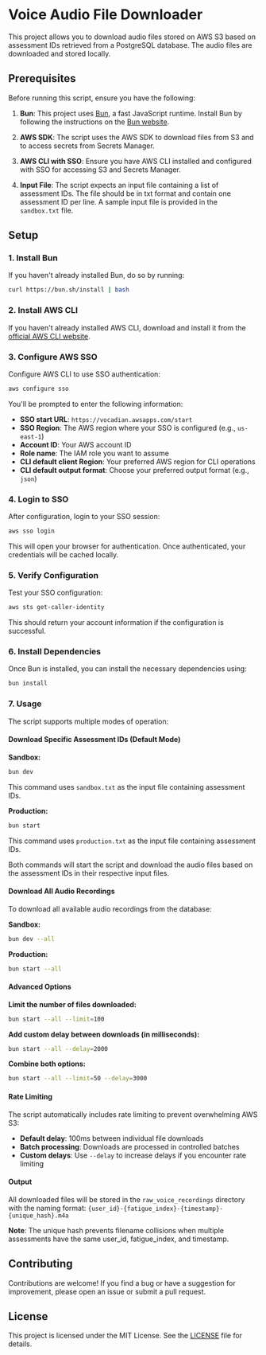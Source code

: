 # Voice Audio File Downloader

This project allows you to download audio files stored on AWS S3 based on assessment IDs retrieved from a PostgreSQL database. The audio files are downloaded and stored locally.

## Prerequisites

Before running this script, ensure you have the following:

1. **Bun**: This project uses [Bun](https://bun.sh/), a fast JavaScript runtime. Install Bun by following the instructions on the [Bun website](https://bun.sh/docs/install).

2. **AWS SDK**: The script uses the AWS SDK to download files from S3 and to access secrets from Secrets Manager.

3. **AWS CLI with SSO**: Ensure you have AWS CLI installed and configured with SSO for accessing S3 and Secrets Manager.

4. **Input File**: The script expects an input file containing a list of assessment IDs. The file should be in txt format and contain one assessment ID per line. A sample input file is provided in the `sandbox.txt` file.

## Setup

### 1. Install Bun

If you haven't already installed Bun, do so by running:

```bash
curl https://bun.sh/install | bash
```

### 2. Install AWS CLI

If you haven't already installed AWS CLI, download and install it from the [official AWS CLI website](https://aws.amazon.com/cli/).

### 3. Configure AWS SSO

Configure AWS CLI to use SSO authentication:

```bash
aws configure sso
```

You'll be prompted to enter the following information:

- **SSO start URL**: `https://vocadian.awsapps.com/start`
- **SSO Region**: The AWS region where your SSO is configured (e.g., `us-east-1`)
- **Account ID**: Your AWS account ID
- **Role name**: The IAM role you want to assume
- **CLI default client Region**: Your preferred AWS region for CLI operations
- **CLI default output format**: Choose your preferred output format (e.g., `json`)

### 4. Login to SSO

After configuration, login to your SSO session:

```bash
aws sso login
```

This will open your browser for authentication. Once authenticated, your credentials will be cached locally.

### 5. Verify Configuration

Test your SSO configuration:

```bash
aws sts get-caller-identity
```

This should return your account information if the configuration is successful.

### 6. Install Dependencies

Once Bun is installed, you can install the necessary dependencies using:

```bash
bun install
```

### 7. Usage

The script supports multiple modes of operation:

#### Download Specific Assessment IDs (Default Mode)

**Sandbox:**
```bash
bun dev
```
This command uses `sandbox.txt` as the input file containing assessment IDs.

**Production:**
```bash
bun start
```
This command uses `production.txt` as the input file containing assessment IDs.

Both commands will start the script and download the audio files based on the assessment IDs in their respective input files.

#### Download All Audio Recordings

To download all available audio recordings from the database:

**Sandbox:**
```bash
bun dev --all
```

**Production:**
```bash
bun start --all
```

#### Advanced Options

**Limit the number of files downloaded:**
```bash
bun start --all --limit=100
```

**Add custom delay between downloads (in milliseconds):**
```bash
bun start --all --delay=2000
```

**Combine both options:**
```bash
bun start --all --limit=50 --delay=3000
```

#### Rate Limiting

The script automatically includes rate limiting to prevent overwhelming AWS S3:
- **Default delay**: 100ms between individual file downloads
- **Batch processing**: Downloads are processed in controlled batches
- **Custom delays**: Use `--delay` to increase delays if you encounter rate limiting

#### Output

All downloaded files will be stored in the `raw_voice_recordings` directory with the naming format:
`{user_id}-{fatigue_index}-{timestamp}-{unique_hash}.m4a`

**Note**: The unique hash prevents filename collisions when multiple assessments have the same user_id, fatigue_index, and timestamp.

## Contributing

Contributions are welcome! If you find a bug or have a suggestion for improvement, please open an issue or submit a pull request.

## License

This project is licensed under the MIT License. See the [LICENSE](LICENSE) file for details.
